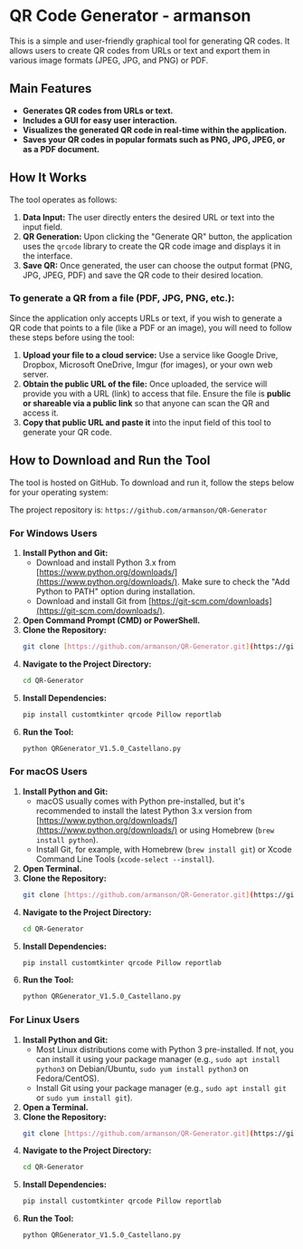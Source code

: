 # QR Code Generator - armanson

This is a simple and user-friendly graphical tool for generating QR codes. It allows users to create QR codes from URLs or text and export them in various image formats (JPEG, JPG, and PNG) or PDF.

## Main Features

* **Generates QR codes from URLs or text.**
* **Includes a GUI for easy user interaction.**
* **Visualizes the generated QR code in real-time within the application.**
* **Saves your QR codes in popular formats such as PNG, JPG, JPEG, or as a PDF document.**

## How It Works

The tool operates as follows:

1.  **Data Input:** The user directly enters the desired URL or text into the input field.
2.  **QR Generation:** Upon clicking the "Generate QR" button, the application uses the `qrcode` library to create the QR code image and displays it in the interface.
3.  **Save QR:** Once generated, the user can choose the output format (PNG, JPG, JPEG, PDF) and save the QR code to their desired location.

### To generate a QR from a file (PDF, JPG, PNG, etc.):

Since the application only accepts URLs or text, if you wish to generate a QR code that points to a file (like a PDF or an image), you will need to follow these steps before using the tool:

1.  **Upload your file to a cloud service:** Use a service like Google Drive, Dropbox, Microsoft OneDrive, Imgur (for images), or your own web server.
2.  **Obtain the public URL of the file:** Once uploaded, the service will provide you with a URL (link) to access that file. Ensure the file is **public or shareable via a public link** so that anyone can scan the QR and access it.
3.  **Copy that public URL and paste it** into the input field of this tool to generate your QR code.

## How to Download and Run the Tool

The tool is hosted on GitHub. To download and run it, follow the steps below for your operating system:

The project repository is: `https://github.com/armanson/QR-Generator`

### For Windows Users

1.  **Install Python and Git:**
    * Download and install Python 3.x from [https://www.python.org/downloads/](https://www.python.org/downloads/). Make sure to check the "Add Python to PATH" option during installation.
    * Download and install Git from [https://git-scm.com/downloads](https://git-scm.com/downloads/).
2.  **Open Command Prompt (CMD) or PowerShell.**
3.  **Clone the Repository:**
    ```bash
    git clone [https://github.com/armanson/QR-Generator.git](https://github.com/armanson/QR-Generator.git)
    ```
4.  **Navigate to the Project Directory:**
    ```bash
    cd QR-Generator
    ```
5.  **Install Dependencies:**
    ```bash
    pip install customtkinter qrcode Pillow reportlab
    ```
6.  **Run the Tool:**
    ```bash
    python QRGenerator_V1.5.0_Castellano.py
    ```

### For macOS Users

1.  **Install Python and Git:**
    * macOS usually comes with Python pre-installed, but it's recommended to install the latest Python 3.x version from [https://www.python.org/downloads/](https://www.python.org/downloads/) or using Homebrew (`brew install python`).
    * Install Git, for example, with Homebrew (`brew install git`) or Xcode Command Line Tools (`xcode-select --install`).
2.  **Open Terminal.**
3.  **Clone the Repository:**
    ```bash
    git clone [https://github.com/armanson/QR-Generator.git](https://github.com/armanson/QR-Generator.git)
    ```
4.  **Navigate to the Project Directory:**
    ```bash
    cd QR-Generator
    ```
5.  **Install Dependencies:**
    ```bash
    pip install customtkinter qrcode Pillow reportlab
    ```
6.  **Run the Tool:**
    ```bash
    python QRGenerator_V1.5.0_Castellano.py
    ```

### For Linux Users

1.  **Install Python and Git:**
    * Most Linux distributions come with Python 3 pre-installed. If not, you can install it using your package manager (e.g., `sudo apt install python3` on Debian/Ubuntu, `sudo yum install python3` on Fedora/CentOS).
    * Install Git using your package manager (e.g., `sudo apt install git` or `sudo yum install git`).
2.  **Open a Terminal.**
3.  **Clone the Repository:**
    ```bash
    git clone [https://github.com/armanson/QR-Generator.git](https://github.com/armanson/QR-Generator.git)
    ```
4.  **Navigate to the Project Directory:**
    ```bash
    cd QR-Generator
    ```
5.  **Install Dependencies:**
    ```bash
    pip install customtkinter qrcode Pillow reportlab
    ```
6.  **Run the Tool:**
    ```bash
    python QRGenerator_V1.5.0_Castellano.py
    ```

